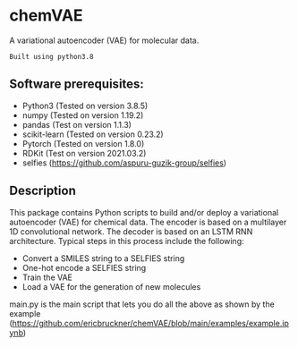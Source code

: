 # chemVAE
A variational autoencoder (VAE) for molecular data. 

    Built using python3.8

## Software prerequisites:
- Python3 (Tested on version 3.8.5)
- numpy (Tested on version 1.19.2)
- pandas (Test on version 1.1.3)
- scikit-learn (Tested on version 0.23.2)
- Pytorch (Tested on version 1.8.0)
- RDKit (Test on version 2021.03.2)
- selfies (https://github.com/aspuru-guzik-group/selfies)


## Description
This package contains Python scripts to build and/or deploy a variational autoencoder (VAE) for chemical data. The encoder is based on a multilayer 1D convolutional network. The decoder is based on an LSTM RNN architecture. Typical steps in this process include the following:
- Convert a SMILES string to a SELFIES string
- One-hot encode a SELFIES string
- Train the VAE
- Load a VAE for the generation of new molecules

main.py is the main script that lets you do all the above as shown by the example (https://github.com/ericbruckner/chemVAE/blob/main/examples/example.ipynb)

